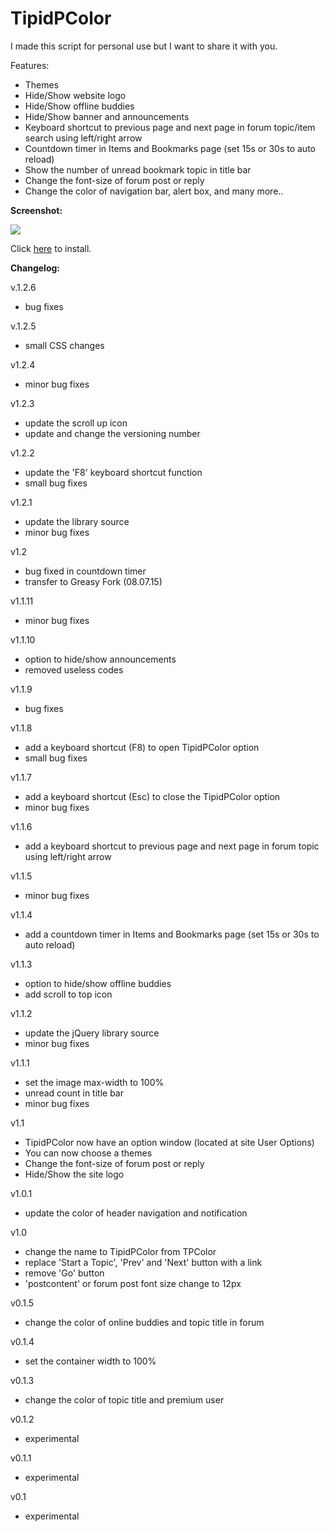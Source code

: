 TipidPColor
===========


I made this script for personal use but I want to share it with you.


Features:

- Themes
- Hide/Show website logo
- Hide/Show offline buddies
- Hide/Show banner and announcements
- Keyboard shortcut to previous page and next page in forum topic/item search using left/right arrow
- Countdown timer in Items and Bookmarks page (set 15s or 30s to auto reload)
- Show the number of unread bookmark topic in title bar
- Change the font-size of forum post or reply
- Change the color of navigation bar, alert box, and many more..

<b>Screenshot:</b>

<img src="http://i.imgur.com/lG3to25.jpg">

Click <a href="https://greasyfork.org/en/scripts/11550-tipidpcolor">here</a> to install.

<b>Changelog:</b>

v.1.2.6
- bug fixes

v.1.2.5
- small CSS changes

v1.2.4
- minor bug fixes

v1.2.3
- update the scroll up icon
- update and change the versioning number

v1.2.2
- update the 'F8' keyboard shortcut function
- small bug fixes

v1.2.1
- update the library source
- minor bug fixes

v1.2
- bug fixed in countdown timer
- transfer to Greasy Fork (08.07.15)

v1.1.11
- minor bug fixes

v1.1.10
- option to hide/show announcements
- removed useless codes

v1.1.9
- bug fixes

v1.1.8
- add a keyboard shortcut (F8) to open TipidPColor option
- small bug fixes

v1.1.7
- add a keyboard shortcut (Esc) to close the TipidPColor option
- minor bug fixes

v1.1.6
- add a keyboard shortcut to previous page and next page in forum topic using left/right arrow

v1.1.5
- minor bug fixes

v1.1.4
- add a countdown timer in Items and Bookmarks page (set 15s or 30s to auto reload)

v1.1.3
- option to hide/show offline buddies
- add scroll to top icon

v1.1.2
- update the jQuery library source
- minor bug fixes

v1.1.1
- set the image max-width to 100%
- unread count in title bar
- minor bug fixes

v1.1
- TipidPColor now have an option window (located at site User Options)
- You can now choose a themes
- Change the font-size of forum post or reply
- Hide/Show the site logo

v1.0.1
- update the color of header navigation and notification

v1.0
- change the name to TipidPColor from TPColor
- replace 'Start a Topic', 'Prev' and 'Next' button with a link
- remove 'Go' button
- 'postcontent' or forum post font size change to 12px

v0.1.5
- change the color of online buddies and topic title in forum

v0.1.4
- set the container width to 100%

v0.1.3
- change the color of topic title and premium user

v0.1.2
- experimental

v0.1.1
- experimental

v0.1
- experimental


